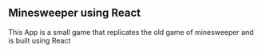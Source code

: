 ## Minesweeper using React

This App is a small game that replicates the old game of minesweeper and is built using React
